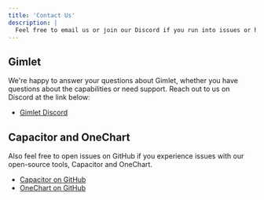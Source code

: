 ```yaml
---
title: 'Contact Us'
description: |
  Feel free to email us or join our Discord if you run into issues or have feedback when you use Gimlet.
---
```


## Gimlet

We're happy to answer your questions about Gimlet, whether you have questions about the capabilities or need support. Reach out to us on Discord at the link below:

- [Gimlet Discord](https://discord.com/invite/ZwQDxPkYzE)

## Capacitor and OneChart

Also feel free to open issues on GitHub if you experience issues with our open-source tools, Capacitor and OneChart.

- [Capacitor on GitHub](https://github.com/gimlet-io/capacitor)
- [OneChart on GitHub](https://github.com/gimlet-io/onechart)
